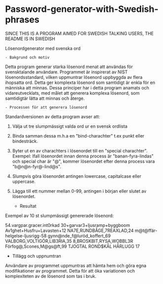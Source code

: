 # Password-generator-with-Swedish-phrases

SINCE THIS IS A PROGRAM AIMED FOR SWEDISH TALKING USERS, THE README IS IN SWEDISH

Lösenordgenerator med svenska ord

	- Bakgrund och motiv

Detta program generar starka lösenord menat att användas för svensktalande användare. Programmet är inspirerat av NIST lösenordsstandard, vilken uppmuntrar lösenord uppbyggda av flera ihopsatta ord. Detta ger komplexta lösenord som samtidigt är enkla för en människa att minnas. Dessa principer har i detta program anamats och vidareutvecklats, med målet att generera komplexa lösenord, som samtidigtär lätta att minnas och återge.

	- Processen för att generera lösenord

Standardversionen av detta program avser att:
1. Välja ut tre slumpmässigt valda ord ur en svensk ordlista
2. Binda samman dessa m.h.a en "bind-charachter" t.ex punkt eller bindesträck.
3. Byter ut en av charachters i lösenordet till en "special charachter". Exempel: Ifall lösenordet innan denna process är "banan-fyra-lindas" och special char är "@", kommer lösenordet efter denna process vara "b@n@n-fyr@-lind@s".
4. Slumpvis göra lösenordet antingen lowercase, capitalcase eller uppercase.  
5. Lägga till ett nummer mellan 0-99, antingen i början eller slutet av lösenordet. 

	- Resultat

Exempel av 10 st slumpmässigt genererade lösenord:

54.vargpar.gracer.int0rkad
30+garvar3+ljusramp+byggboom
Av1ghet+Husfru+Lavasten+12
NA7E,RUNDBÅGE,7REAXLAD,24
m@t@ffär-helgelse-ljusrigg-58
gynn@nde_f@luröd_koffert_69
VALBORG,VOLTIGÖR,LIB3RIA,35
8,BROSKBIT,RYSA,WOBBL3R
Förfog@,Scones,M@gs@ft,99
TJOGTAL ROND$KÅL HÅRLUGG 17

 - Tillägg och uppnumtran

Användare av programmet uppmuntras att hämta hem och göra egna modifikationer av programmet. Detta för att öka variationen och komplexiteten av de lösenord som tas i bruk.
